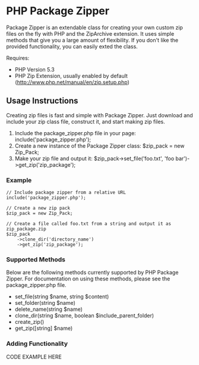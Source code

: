 PHP Package Zipper
==============

Package Zipper is an extendable class for creating your own custom
zip files on the fly with PHP and the ZipArchive extension. It uses simple methods
that give you a large amount of flexibility. If you don't like the provided
functionality, you can easily exted the class.

Requires:

* PHP Version 5.3
* PHP Zip Extension, usually enabled by default (http://www.php.net/manual/en/zip.setup.php)

## Usage Instructions

Creating zip files is fast and simple with Package Zipper. Just download and include
your zip class file, construct it, and start making zip files.

1. Include the package_zipper.php file in your page: include('package_zipper.php');
2. Create a new instance of the Package Zipper class: $zip_pack = new Zip_Pack;
3. Make your zip file and output it: $zip_pack->set_file('foo.txt', 'foo bar')->get_zip('zip_package');

### Example

    // Include package zipper from a relative URL
    include('package_zipper.php');

    // Create a new zip pack
    $zip_pack = new Zip_Pack;

    // Create a file called foo.txt from a string and output it as zip_package.zip
    $zip_pack
        ->clone_dir('directory_name')
        ->get_zip('zip_package');

### Supported Methods

Below are the following methods currently supported by PHP Package Zipper. For
documentation on using these methods, please see the package_zipper.php file.

* set_file(string $name, string $content)
* set_folder(string $name)
* delete_name(string $name)
* clone_dir(string $name, boolean $include_parent_folder)
* create_zip()
* get_zip([string] $name)

### Adding Functionality

CODE EXAMPLE HERE